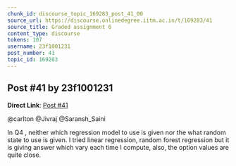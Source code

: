 ```yaml
---
chunk_id: discourse_topic_169283_post_41_00
source_url: https://discourse.onlinedegree.iitm.ac.in/t/169283/41
source_title: Graded assignment 6
content_type: discourse
tokens: 107
username: 23f1001231
post_number: 41
topic_id: 169283
---
```


## Post #41 by 23f1001231

**Direct Link**: [Post #41](https://discourse.onlinedegree.iitm.ac.in/t/169283/41)

@carlton @Jivraj @Saransh_Saini

In Q4 , neither which regression model to use is given nor the what random state to use is given. I tried linear regression, random forest regression but it is giving answer which vary each time I compute, also, the option values are quite close.
